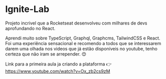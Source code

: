 # Ignite-Lab   

Projeto incrivel que a Rocketseat desenvolveu com milhares de devs aprofundando no React.

Aprendi muito sobre TypeScript, Graphql, Graphcms, TailwindCSS e React. Foi uma experiência sensacional e recomendo a todos que se interessarem darem uma olhada nos videos que já estão disponíveis no youtube, tenho certeza que não iram se arrepender. 😊

Link para a primeira aula ja criando a plataforma 👉  https://www.youtube.com/watch?v=Ox_zb2cs9zM
